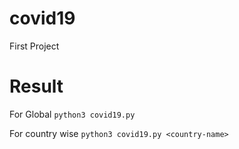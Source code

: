 # covid19

First Project

# Result
For Global
``python3 covid19.py`` 

For country wise
``python3 covid19.py <country-name>``



